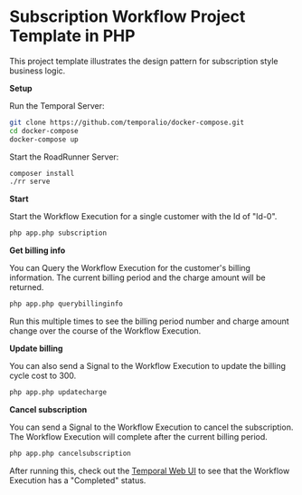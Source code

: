 # Subscription Workflow Project Template in PHP
<!-- @@@SNIPSTART subscription-php-readme -->
This project template illustrates the design pattern for subscription style business logic.

**Setup**

Run the Temporal Server:

```bash
git clone https://github.com/temporalio/docker-compose.git
cd docker-compose
docker-compose up
```

Start the RoadRunner Server:

```bash
composer install
./rr serve
```

**Start**

Start the Workflow Execution for a single customer with the Id of "Id-0".

```bash
php app.php subscription
```

**Get billing info**

You can Query the Workflow Execution for the customer's billing information.
The current billing period and the charge amount will be returned.

```bash
php app.php querybillinginfo  
```

Run this multiple times to see the billing period number and charge amount change over the course of the Workflow Execution.

**Update billing**

You can also send a Signal to the Workflow Execution to update the billing cycle cost to 300.

```bash
php app.php updatecharge
```

**Cancel subscription**

You can send a Signal to the Workflow Execution to cancel the subscription.
The Workflow Execution will complete after the current billing period.

```bash
php app.php cancelsubscription
```

After running this, check out the [Temporal Web UI](http://localhost:8088/) to see that the Workflow Execution has a "Completed" status.
<!-- @@@SNIPEND -->
